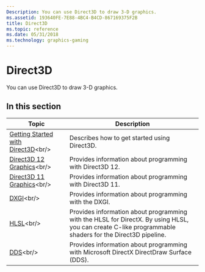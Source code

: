 ```yaml
---
Description: You can use Direct3D to draw 3-D graphics.
ms.assetid: 193640FE-7E88-4BC4-B4CD-867169375F2B
title: Direct3D
ms.topic: reference
ms.date: 05/31/2018
ms.technology: graphics-gaming
---
```


# Direct3D

You can use Direct3D to draw 3-D graphics.

## In this section



| Topic                                                                         | Description                                                                                                                                                       |
|-------------------------------------------------------------------------------|-------------------------------------------------------------------------------------------------------------------------------------------------------------------|
| [Getting Started with Direct3D](https://msdn.microsoft.com/en-us/library/Hh769064(v=VS.85).aspx)<br/> | Describes how to get started using Direct3D.<br/>                                                                                                           |
| [Direct3D 12 Graphics](https://msdn.microsoft.com/en-us/library/Dn903821(v=VS.85).aspx)<br/>            | Provides information about programming with Direct3D 12.<br/>                                                                                               |
| [Direct3D 11 Graphics](https://msdn.microsoft.com/en-us/library/Ff476080(v=VS.85).aspx)<br/>    | Provides information about programming with Direct3D 11.<br/>                                                                                               |
| [DXGI](https://msdn.microsoft.com/en-us/library/Hh404534(v=VS.85).aspx)<br/>                              | Provides information about programming with the DXGI.<br/>                                                                                                  |
| [HLSL](https://msdn.microsoft.com/en-us/library/Bb509561(v=VS.85).aspx)<br/>                              | Provides information about programming with the HLSL for DirectX. By using HLSL, you can create C-like programmable shaders for the Direct3D pipeline.<br/> |
| [DDS](https://msdn.microsoft.com/en-us/library/Bb943990(v=VS.85).aspx)<br/>                                 | Provides information about programming with Microsoft DirectX DirectDraw Surface (DDS).<br/>                                                                |



 

 

 




